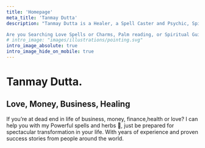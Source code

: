 ```yaml
---
title: 'Homepage'
meta_title: 'Tanmay Dutta'
description: "Tanmay Dutta is a Healer, a Spell Caster and Psychic, Spiritual Healer, who will help you in all avenues and Aspects of your problems. There are many broken relationships today. Many people are unhappy because they are not able to achieve their dream in a romantic relationship.

Are you Searching Love Spells or Charms, Palm reading, or Spiritual Guidance and growth?. No need to go to different spell casters as I will Cast powerful Spiritual Spells for you"
# intro_image: "images/illustrations/pointing.svg"
intro_image_absolute: true
intro_image_hide_on_mobile: true
---
```


# Tanmay Dutta.

## Love, Money, Business, Healing 
If you’re at dead end in life of business, money, finance,health or love? I can help you with my Powerful spells and herbs 🌿, just be prepared for spectacular transformation in your life. With years of experience and proven success stories from people around the world.
